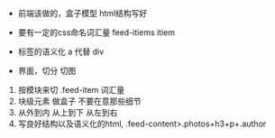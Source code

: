 - 前端该做的，盒子模型
  html结构写好
- 要有一定的css命名词汇量
  feed-itiems itiem
- 标签的语义化
  a 代替 div

- 界面，切分 切图 
1. 按模块来切 .feed-item 词汇量
2. 块级元素 做盒子 不要在意那些细节
3. 从外到内 从上到下 从左到右
4. 写良好结构以及语义化的html,
   .feed-content>.photos+h3+p+.author